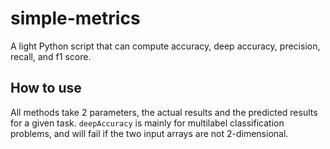 # simple-metrics
A light Python script that can compute accuracy, deep accuracy, precision, recall, and f1 score.

## How to use
All methods take 2 parameters, the actual results and the predicted results for a given task. `deepAccuracy` is mainly for multilabel classification problems, and will fail if the two input arrays are not 2-dimensional. 
